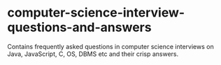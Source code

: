 # computer-science-interview-questions-and-answers
Contains frequently asked questions in computer science interviews on Java, JavaScript, C, OS, DBMS etc and their crisp answers.
